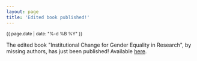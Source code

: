 ```yaml
---
layout: page
title: 'Edited book published!'
---
```


<small>{{ page.date | date: "%-d %B %Y" }}</small>

The edited book "Institutional Change for Gender Equality in Research", by missing authors, has just been published! Available [here](https://doi.org/10.30687/978-88-6969-334-2).
